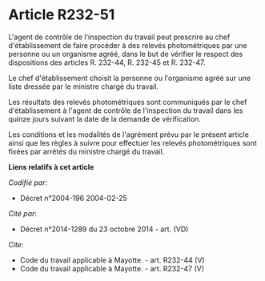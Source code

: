 # Article R232-51

L'agent de contrôle de l'inspection du travail peut prescrire au chef d'établissement de faire procéder à des relevés
photométriques par une personne ou un organisme agréé, dans le but de vérifier le respect des dispositions des articles R.
232-44, R. 232-45 et R. 232-47. 

Le chef d'établissement choisit la personne ou l'organisme agréé sur une liste dressée par le ministre chargé du travail. 

Les résultats des relevés photométriques sont communiqués par le chef d'établissement à l'agent de contrôle de l'inspection
du travail dans les quinze jours suivant la date de la demande de vérification. 

Les conditions et les modalités de l'agrément prévu par le présent article ainsi que les règles à suivre pour effectuer les
relevés photométriques sont fixées par arrêtés du ministre chargé du travail.

**Liens relatifs à cet article**

_Codifié par_:

  - Décret n°2004-196 2004-02-25

_Cité par_:

  - Décret n°2014-1289 du 23 octobre 2014 - art. (VD)

_Cite_:

  - Code du travail applicable à Mayotte. - art. R232-44 (V)
  - Code du travail applicable à Mayotte. - art. R232-47 (V)
